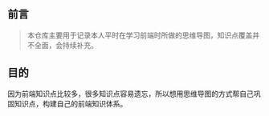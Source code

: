 ## 前言
>本仓库主要用于记录本人平时在学习前端时所做的思维导图，知识点覆盖并不全面，会持续补充。
## 目的
因为前端知识点比较多，很多知识点容易遗忘，所以想用思维导图的方式帮自己巩固知识点，构建自己的前端知识体系。
